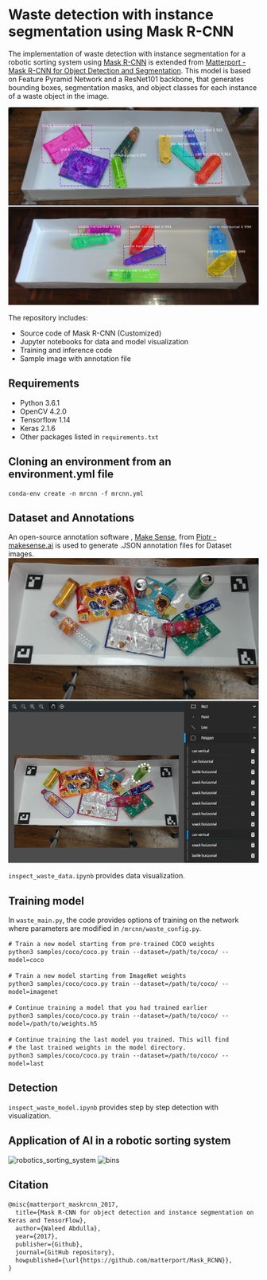 # Waste detection with instance segmentation using Mask R-CNN
The implementation of waste detection with instance segmentation for a robotic sorting system using 
[Mask R-CNN](https://arxiv.org/abs/1703.06870) is extended from [Matterport - Mask R-CNN for Object Detection and Segmentation](https://github.com/matterport/Mask_RCNN). This model is based on Feature Pyramid Network and a ResNet101 backbone, that generates bounding boxes, segmentation masks, and object classes for each instance of a waste object in the image. 

![result_img](/assets/result_img.png)
![result_img2](/assets/result_img2.png)

The repository includes:
- Source code of Mask R-CNN (Customized)
- Jupyter notebooks for data and model visualization
- Training and inference code
- Sample image with annotation file

## Requirements
- Python 3.6.1
- OpenCV 4.2.0
- Tensorflow 1.14
- Keras 2.1.6
- Other packages listed in `requirements.txt`

## Cloning an environment from an environment.yml file
```
conda-env create -n mrcnn -f mrcnn.yml
```

## Dataset and Annotations
An open-source annotation software , [Make Sense](https://www.makesense.ai/), from [Piotr - makesense.ai](https://github.com/SkalskiP/make-sense) is used to generate .JSON annotation files for Dataset images.
![raw_img](/assets/raw_img.jpg)
![labeled_img](/assets/labeled_img.png)

```inspect_waste_data.ipynb``` provides data visualization.

## Training model 
In `waste_main.py`, the code provides options of training on the network where parameters are modified in `/mrcnn/waste_config.py`.
```
# Train a new model starting from pre-trained COCO weights
python3 samples/coco/coco.py train --dataset=/path/to/coco/ --model=coco

# Train a new model starting from ImageNet weights
python3 samples/coco/coco.py train --dataset=/path/to/coco/ --model=imagenet

# Continue training a model that you had trained earlier
python3 samples/coco/coco.py train --dataset=/path/to/coco/ --model=/path/to/weights.h5

# Continue training the last model you trained. This will find
# the last trained weights in the model directory.
python3 samples/coco/coco.py train --dataset=/path/to/coco/ --model=last
```

## Detection
```inspect_waste_model.ipynb``` provides step by step detection with visualization.

## Application of AI in a robotic sorting system
![robotics_sorting_system](/assets/robotics_sorting_system.png)
![bins](/assets/bins.png)

## Citation
```
@misc{matterport_maskrcnn_2017,
  title={Mask R-CNN for object detection and instance segmentation on Keras and TensorFlow},
  author={Waleed Abdulla},
  year={2017},
  publisher={Github},
  journal={GitHub repository},
  howpublished={\url{https://github.com/matterport/Mask_RCNN}},
}
```


